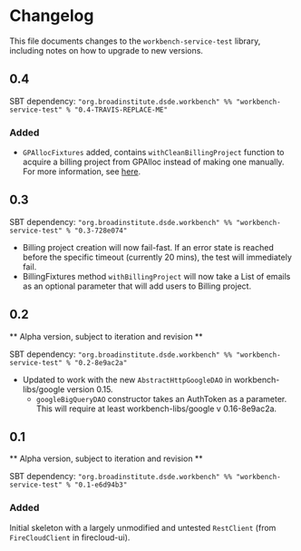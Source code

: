 # Changelog

This file documents changes to the `workbench-service-test` library, including notes on how to upgrade to new versions.

## 0.4

SBT dependency: `"org.broadinstitute.dsde.workbench" %% "workbench-service-test" % "0.4-TRAVIS-REPLACE-ME"`

### Added

* `GPAllocFixtures` added, contains `withCleanBillingProject` function to acquire a billing project from GPAlloc instead of making one manually. For more information, see [here](https://github.com/broadinstitute/gpalloc/blob/develop/USAGE.md). 

## 0.3

SBT dependency: `"org.broadinstitute.dsde.workbench" %% "workbench-service-test" % "0.3-728e074"`

- Billing project creation will now fail-fast. If an error state is reached before the specific timeout (currently 20 mins), the test will immediately fail.
- BillingFixtures method `withBillingProject` will now take a List of emails as an optional parameter that will add users to Billing project.

## 0.2

** Alpha version, subject to iteration and revision **

SBT dependency: `"org.broadinstitute.dsde.workbench" %% "workbench-service-test" % "0.2-8e9ac2a"`

- Updated to work with the new `AbstractHttpGoogleDAO` in workbench-libs/google version 0.15.
    - `googleBigQueryDAO` constructor takes an AuthToken as a parameter. This will require at least workbench-libs/google v 0.16-8e9ac2a.

## 0.1

** Alpha version, subject to iteration and revision **

SBT dependency: `"org.broadinstitute.dsde.workbench" %% "workbench-service-test" % "0.1-e6d94b3"`

### Added

Initial skeleton with a largely unmodified and untested `RestClient` (from `FireCloudClient` in firecloud-ui).
